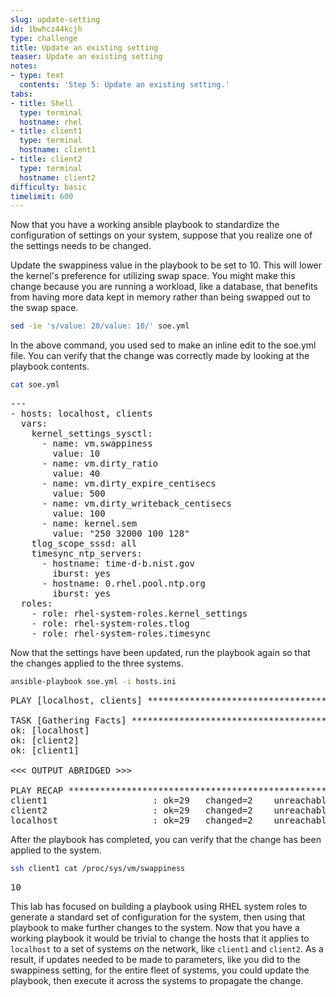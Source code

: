 ```yaml
---
slug: update-setting
id: 1bwhcz44kcjh
type: challenge
title: Update an existing setting
teaser: Update an existing setting
notes:
- type: text
  contents: 'Step 5: Update an existing setting.'
tabs:
- title: Shell
  type: terminal
  hostname: rhel
- title: client1
  type: terminal
  hostname: client1
- title: client2
  type: terminal
  hostname: client2
difficulty: basic
timelimit: 600
---
```

Now that you have a working ansible playbook to standardize the configuration of settings on your system, suppose that you realize one of the settings needs to be changed.

Update the swappiness value in the playbook to be set to 10. This will lower the kernel's preference for utilizing swap space. You might make this change because you are running a workload, like a database, that benefits from having more data kept in memory rather than being swapped out to the swap space.

```bash
sed -ie 's/value: 20/value: 10/' soe.yml
```

In the above command, you used sed to make an inline edit to the soe.yml file. You can verify that the change was correctly made by looking at the playbook contents.

```bash
cat soe.yml
```

<pre>
---
- hosts: localhost, clients
  vars:
    kernel_settings_sysctl:
      - name: vm.swappiness
        value: 10
      - name: vm.dirty_ratio
        value: 40
      - name: vm.dirty_expire_centisecs
        value: 500
      - name: vm.dirty_writeback_centisecs
        value: 100
      - name: kernel.sem
        value: "250 32000 100 128"
    tlog_scope_sssd: all
    timesync_ntp_servers:
      - hostname: time-d-b.nist.gov
        iburst: yes
      - hostname: 0.rhel.pool.ntp.org
        iburst: yes
  roles:
    - role: rhel-system-roles.kernel_settings
    - role: rhel-system-roles.tlog
    - role: rhel-system-roles.timesync
</pre>

Now that the settings have been updated, run the playbook again so that the changes applied to the three systems.

```bash
ansible-playbook soe.yml -i hosts.ini
```

<pre>
PLAY [localhost, clients] **********************************************************************************************************************

TASK [Gathering Facts] *************************************************************************************************************************
ok: [localhost]
ok: [client2]
ok: [client1]

<<< OUTPUT ABRIDGED >>>

PLAY RECAP *************************************************************************************************************************************
client1                    : ok=29   changed=2    unreachable=0    failed=0    skipped=26   rescued=0    ignored=6
client2                    : ok=29   changed=2    unreachable=0    failed=0    skipped=26   rescued=0    ignored=6
localhost                  : ok=29   changed=2    unreachable=0    failed=0    skipped=26   rescued=0    ignored=6
</pre>

After the playbook has completed, you can verify that the change has been applied to the system.

```bash
ssh client1 cat /proc/sys/vm/swappiness
```

<pre>
10
</pre>
This lab has focused on building a playbook using RHEL system roles to generate a standard set of configuration for the system, then using that playbook to make further changes to the system. Now that you have a working playbook it would be trivial to change the hosts that it applies to `localhost` to a set of systems on the network, like `client1` and `client2`. As a result, if updates needed to be made to parameters, like you did to the swappiness setting, for the entire fleet of systems, you could update the playbook, then execute it across the systems to propagate the change.